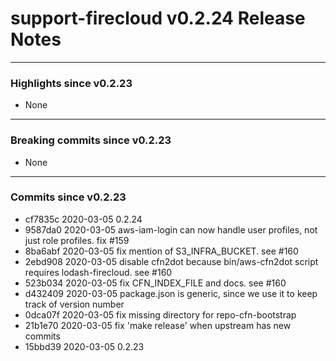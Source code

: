 # support-firecloud v0.2.24 Release Notes

---

### Highlights since v0.2.23

* None

---

### Breaking commits since v0.2.23

* None

---

### Commits since v0.2.23

* cf7835c 2020-03-05 0.2.24
* 9587da0 2020-03-05 aws-iam-login can now handle user profiles, not just role profiles. fix #159
* 8ba6abf 2020-03-05 fix mention of S3_INFRA_BUCKET. see #160
* 2ebd908 2020-03-05 disable cfn2dot because bin/aws-cfn2dot script requires lodash-firecloud. see #160
* 523b034 2020-03-05 fix CFN_INDEX_FILE and docs. see #160
* d432409 2020-03-05 package.json is generic, since we use it to keep track of version number
* 0dca07f 2020-03-05 fix missing directory for repo-cfn-bootstrap
* 21b1e70 2020-03-05 fix 'make release' when upstream has new commits
* 15bbd39 2020-03-05 0.2.23
